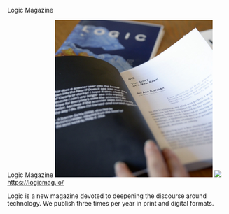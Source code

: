 Logic Magazine

Logic Magazine
![](../_resources/499dc0122157b2e6fda081596727d18f.png)
![](../_resources/dddd9b4c96a7bd979f2cb692844d3719.png)https://logicmag.io/

Logic is a new magazine devoted to deepening the discourse around technology. We publish three times per year in print and digital formats.